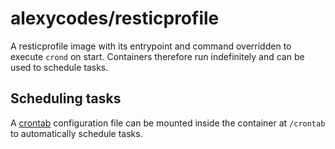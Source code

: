 # alexycodes/resticprofile

A resticprofile image with its entrypoint and command overridden to execute `crond` on start. Containers therefore run indefinitely and can be used to schedule tasks.

## Scheduling tasks

A [crontab](https://linuxhandbook.com/crontab/) configuration file can be mounted inside the container at `/crontab` to automatically schedule tasks.
